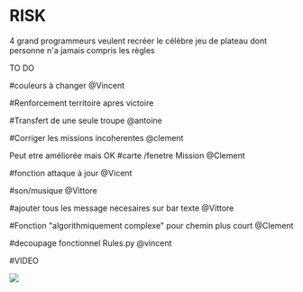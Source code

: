 # RISK
4 grand programmeurs veulent recréer le célèbre jeu de plateau dont personne n'a jamais compris les règles

TO DO

#couleurs à changer @Vincent 

#Renforcement territoire apres victoire 

#Transfert de une seule troupe @antoine

#Corriger les missions incoherentes @clement

Peut etre améliorée mais OK #carte /fenetre Mission @Clement 

#fonction attaque à jour @Vicent 

#son/musique @Vittore

#ajouter tous les message necesaires sur bar texte @Vittore

#Fonction "algorithmiquement complexe" pour chemin plus court @Clement

#decoupage fonctionnel Rules.py @vincent

#VIDEO









![](https://media.tenor.com/images/6be0276d8d6a84028f2505d07f39c92e/tenor.gif)
